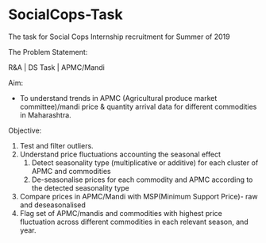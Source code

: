 # SocialCops-Task

The task for Social Cops Internship recruitment for Summer of 2019

The Problem Statement:

R&A | DS Task | APMC/Mandi

Aim:


* To understand trends in APMC (Agricultural produce market committee)/mandi price & quantity arrival data for different commodities in Maharashtra. 


Objective:

1. Test and filter outliers. 
2. Understand price fluctuations accounting the seasonal effect
    1. Detect seasonality type (multiplicative or additive) for each cluster of APMC and commodities
    2. De-seasonalise prices for each commodity and APMC according to the detected seasonality type
3. Compare prices in APMC/Mandi with MSP(Minimum Support Price)- raw and deseasonalised
4. Flag set of APMC/mandis and commodities with highest price fluctuation across different commodities in each relevant season, and year.

